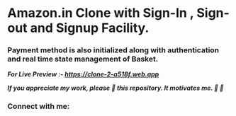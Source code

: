 




# Amazon.in Clone with Sign-In , Sign-out and Signup Facility.
### Payment method is also initialized along with authentication and real time state management of Basket.

**_For Live Preview :- https://clone-2-a518f.web.app_**

**_If you appreciate my work, please 🌟 this repository. It motivates me. :rocket: :rocket:_**

### Connect with me:
